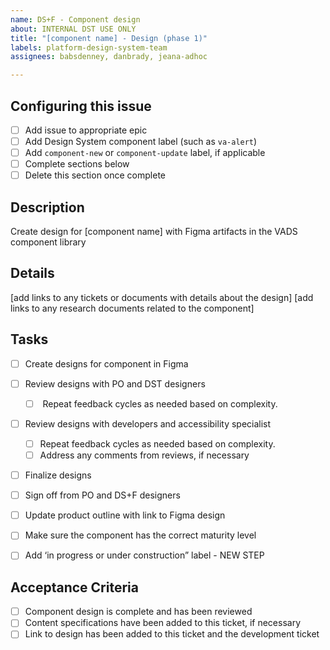```yaml
---
name: DS+F - Component design
about: INTERNAL DST USE ONLY
title: "[component name] - Design (phase 1)"
labels: platform-design-system-team
assignees: babsdenney, danbrady, jeana-adhoc

---
```


## Configuring this issue
- [ ] Add issue to appropriate epic
- [ ] Add Design System component label (such as `va-alert`)
- [ ] Add `component-new` or `component-update` label, if applicable
- [ ] Complete sections below
- [ ] Delete this section once complete

## Description
Create design for [component name] with Figma artifacts in the VADS component library

## Details
[add links to any tickets or documents with details about the design]
[add links to any research documents related to the component]

## Tasks
- [ ] Create designs for component in Figma
- [ ] Review designs with PO and DST designers
    - [ ]  Repeat feedback cycles as needed based on complexity.
 - [ ] Review designs with developers and accessibility specialist
     - [ ]  Repeat feedback cycles as needed based on complexity.
     - [ ] Address any comments from reviews, if necessary
- [ ] Finalize designs 
- [ ] Sign off from PO and DS+F designers
- [ ] Update product outline with link to Figma design
- [ ] Make sure the component has the correct maturity level
- [ ] Add ‘in progress or under construction” label - NEW STEP


## Acceptance Criteria
- [ ] Component design is complete and has been reviewed
- [ ] Content specifications have been added to this ticket, if necessary
- [ ] Link to design has been added to this ticket and the development ticket
